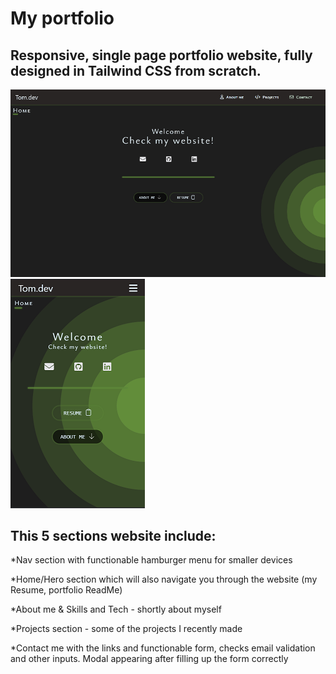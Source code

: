 # My portfolio




## Responsive, single page portfolio website, fully designed in Tailwind CSS from scratch.
<img src="/src/home-large.png">
<img src="/src/home-mobile.png">

## This 5 sections website include:


*Nav section with functionable hamburger menu for smaller devices 

*Home/Hero section which will also navigate you through the website (my Resume, portfolio ReadMe)

*About me & Skills and Tech - shortly about myself

*Projects section - some of the projects I recently made

*Contact me with the links and functionable form, checks email validation and other inputs. Modal appearing after filling up the form correctly
